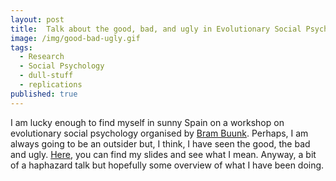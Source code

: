 ```yaml
---
layout: post
title:  Talk about the good, bad, and ugly in Evolutionary Social Psychology.
image: /img/good-bad-ugly.gif
tags:
  - Research
  - Social Psychology
  - dull-stuff
  - replications
published: true
---
```


I am lucky enough to find myself in sunny Spain on a workshop on evolutionary social psychology organised by [Bram Buunk](www.apbuunk.com). Perhaps, I am always going to be an outsider but, I think, I have seen the good, the bad and ugly. [Here](https://tvpollet.github.io/Javea2018/Lecture_Javea_2018.html), you can find my slides and see what I mean. Anyway, a bit of a haphazard talk but hopefully some overview of what I have been doing.


